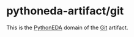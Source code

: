 # pythoneda-artifact/git

This is the [PythonEDA](https://github.com/pythoneda "PythonEDA github organization") domain of the [Git](https://git-scm.com "Git") artifact. 

